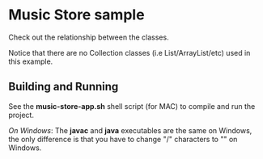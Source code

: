 # Music Store sample

Check out the relationship between the classes.

Notice that there are no Collection classes (i.e List/ArrayList/etc) used in this example.

## Building and Running

See the __music-store-app.sh__ shell script (for MAC) to compile and run the project.

_On Windows_: The __javac__ and __java__ executables are the same on Windows, the only difference is that you have to change "/" characters to "\" on Windows.
